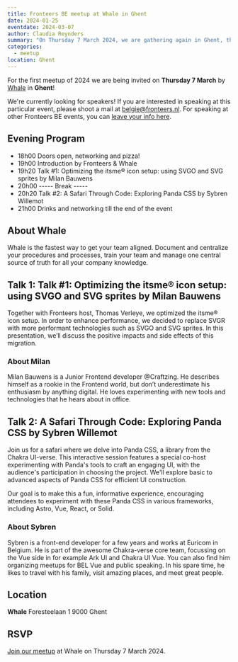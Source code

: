 ```yaml
---
title: Fronteers BE meetup at Whale in Ghent 
date: 2024-01-25
eventdate: 2024-03-07
author: Claudia Reynders
summary: "On Thursday 7 March 2024, we are gathering again in Ghent, this time at the offices of a start-up called Whale. Join a number of fellow fronteers for an inspirational evening." 
categories: 
  - meetup
location: Ghent
---
```



For the first meetup of 2024 we are being invited on **Thursday 7 March** by [Whale](https://usewhale.io) in **Ghent**!

We're currently looking for speakers! If you are interested in speaking at this particular event, please shoot a mail at <a href="mailto:belgie@fronteers.nl">belgie@fronteers.nl</a>. For speaking at other Fronteers BE events, you can [leave your info here](https://tally.so/forms/waXWX3).

## Evening Program

- 18h00  Doors open, networking and pizza!
- 19h00  Introduction by Fronteers & Whale
- 19h20  Talk #1: Optimizing the itsme® icon setup: using SVGO and SVG sprites by Milan Bauwens
- 20h00  ----- Break -----
- 20h20  Talk #2: A Safari Through Code: Exploring Panda CSS by Sybren Willemot
- 21h00  Drinks and networking till the end of the event

## About Whale
Whale is the fastest way to get your team aligned. Document and centralize your procedures and processes, train your team and manage one central source of truth for all your company knowledge.


## Talk 1: Talk #1: Optimizing the itsme® icon setup: using SVGO and SVG sprites by Milan Bauwens
Together with Fronteers host, Thomas Verleye, we optimized the itsme® icon setup. In order to enhance performance, we decided to replace SVGR with more performant technologies such as SVGO and SVG sprites. In this presentation, we’ll discuss the positive impacts and side effects of this migration.

### About Milan
Milan Bauwens is a Junior Frontend developer @Craftzing. He describes himself as a rookie in the Frontend world, but don’t underestimate his enthusiasm by anything digital. He loves experimenting with new tools and technologies that he hears about in office.

## Talk 2: A Safari Through Code: Exploring Panda CSS by Sybren Willemot
Join us for a safari where we delve into Panda CSS, a library from the Chakra UI-verse. This interactive session features a special co-host experimenting with Panda's tools to craft an engaging UI, with the audience's participation in choosing the project. We'll explore basic to advanced aspects of Panda CSS for efficient UI construction.

Our goal is to make this a fun, informative experience, encouraging attendees to experiment with these Panda CSS in various frameworks, including Astro, Vue, React, or Solid.

### About Sybren
Sybren is a front-end developer for a few years and works at Euricom in Belgium. He is part of the awesome Chakra-verse core team, focussing on the Vue side in for example Ark UI and Chakra UI Vue. You can also find him organizing meetups for BEL Vue and public speaking. In his spare time, he likes to travel with his family, visit amazing places, and meet great people.


## Location

**Whale**
Foresteelaan 1
9000 Ghent

## RSVP

[Join our meetup](https://www.meetup.com/fronteers-be/events/298503043/) at Whale on Thursday 7 March 2024.
